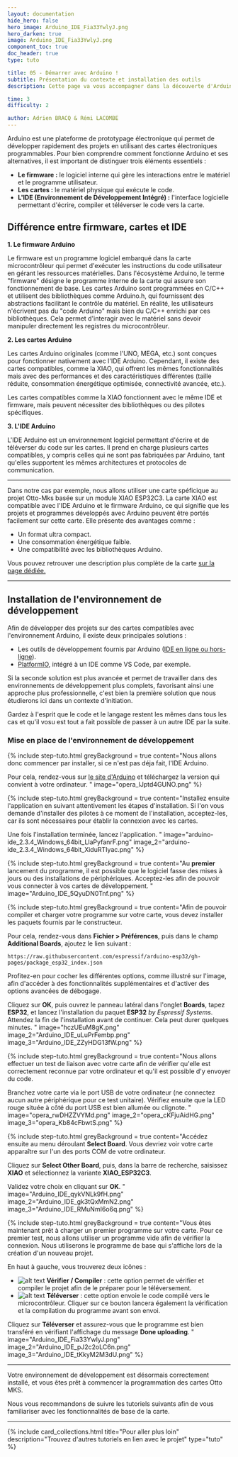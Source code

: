 ```yaml
---
layout: documentation
hide_hero: false
hero_image: Arduino_IDE_Fia33YwlyJ.png
hero_darken: true
image: Arduino_IDE_Fia33YwlyJ.png
component_toc: true
doc_header: true
type: tuto

title: 05 - Démarrer avec Arduino !
subtitle: Présentation du contexte et installation des outils
description: Cette page va vous accompagner dans la découverte d'Arduino et l'installation des différents outils.

time: 3
difficulty: 2

author: Adrien BRACQ & Rémi LACOMBE
---
```


Arduino est une plateforme de prototypage électronique qui permet de développer rapidement des projets en utilisant des cartes électroniques programmables. Pour bien comprendre comment fonctionne Arduino et ses alternatives, il est important de distinguer trois éléments essentiels :

- **Le firmware :** le logiciel interne qui gère les interactions entre le matériel et le programme utilisateur.
- **Les cartes :** le matériel physique qui exécute le code.
- **L'IDE (Environnement de Développement Intégré) :** l'interface logicielle permettant d'écrire, compiler et téléverser le code vers la carte.

## Différence entre firmware, cartes et IDE

**1. Le firmware Arduino**

  Le firmware est un programme logiciel embarqué dans la carte microcontrôleur qui permet d'exécuter les instructions du code utilisateur en gérant les ressources matérielles. Dans l'écosystème Arduino, le terme "firmware" désigne le programme interne de la carte qui assure son fonctionnement de base. Les cartes Arduino sont programmées en C/C++ et utilisent des bibliothèques comme Arduino.h, qui fournissent des abstractions facilitant le contrôle du matériel. En réalité, les utilisateurs n'écrivent pas du "code Arduino" mais bien du C/C++ enrichi par ces bibliothèques. Cela permet d'interagir avec le matériel sans devoir manipuler directement les registres du microcontrôleur.

**2. Les cartes Arduino**

  Les cartes Arduino originales (comme l'UNO, MEGA, etc.) sont conçues pour fonctionner nativement avec l'IDE Arduino. Cependant, il existe des cartes compatibles, comme la XIAO, qui offrent les mêmes fonctionnalités mais avec des performances et des caractéristiques différentes (taille réduite, consommation énergétique optimisée, connectivité avancée, etc.).

  Les cartes compatibles comme la XIAO fonctionnent avec le même IDE et firmware, mais peuvent nécessiter des bibliothèques ou des pilotes spécifiques.

**3. L'IDE Arduino**

  L'IDE Arduino est un environnement logiciel permettant d'écrire et de téléverser du code sur les cartes. Il prend en charge plusieurs cartes compatibles, y compris celles qui ne sont pas fabriquées par Arduino, tant qu'elles supportent les mêmes architectures et protocoles de communication.

---

Dans notre cas par exemple, nous allons utiliser une carte spéficique au projet Otto-Mks basée sur un module XIAO ESP32C3. La carte XIAO est compatible avec l'IDE Arduino et le firmware Arduino, ce qui signifie que les projets et programmes développés avec Arduino peuvent être portés facilement sur cette carte. Elle présente des avantages comme :

- Un format ultra compact.
- Une consommation énergétique faible.
- Une compatibilité avec les bibliothèques Arduino.

Vous pouvez retrouver une description plus complète de la carte [sur la page dédiée.](../../tutoriels/04-discover-otto-pcb)

---

## Installation de l'environnement de développement

Afin de développer des projets sur des cartes compatibles avec l'environnement Arduino, il existe deux principales solutions :

- Les outils de développement fournis par Arduino ([IDE en ligne ou hors-ligne](https://www.arduino.cc/en/software)).
- [PlatformIO](https://platformio.org), intégré à un IDE comme VS Code, par exemple.

Si la seconde solution est plus avancée et permet de travailler dans des environnements de développement plus complets, favorisant ainsi une approche plus professionnelle, c'est bien la première solution que nous étudierons ici dans un contexte d'initiation. 

Gardez à l'esprit que le code et le langage restent les mêmes dans tous les cas et qu'il vosu est tout a fait possible de passer à un autre IDE par la suite.

### Mise en place de l'environnement de développement

{% include step-tuto.html 
greyBackground = true
content="Nous allons donc commencer par installer, si ce n'est pas déja fait, l'IDE Arduino.

Pour cela, rendez-vous sur [le site d'Arduino](https://www.arduino.cc/en/software) et téléchargez la version qui convient à votre ordinateur.
" 
image="opera_lJptd4GUNO.png" %}

{% include step-tuto.html 
greyBackground = true
content="Installez ensuite l'application en suivant attentivement les étapes d'installation. Si l'on vous demande d'installer des pilotes à ce moment de l'installation, acceptez-les, car ils sont nécessaires pour établir la connexion avec les cartes.  

Une fois l'installation terminée, lancez l'application.
" 
image="arduino-ide_2.3.4_Windows_64bit_LlaPyfanrF.png" 
image_2="arduino-ide_2.3.4_Windows_64bit_XiduRTIyac.png" 
%}

{% include step-tuto.html 
greyBackground = true
content="Au **premier** lancement du programme, il est possible que le logiciel fasse des mises à jours ou des installations de périphériques. Acceptez-les afin de pouvoir vous connecter à vos cartes de développement. 
" 
image="Arduino_IDE_5QyuDN0Tnf.png" 
%}

{% include step-tuto.html 
greyBackground = true
content="Afin de pouvoir compiler et charger votre programme sur votre carte, vous devez installer les paquets fournis par le constructeur.  

Pour cela, rendez-vous dans **Fichier > Préférences**, puis dans le champ **Additional Boards**, ajoutez le lien suivant :  

```
https://raw.githubusercontent.com/espressif/arduino-esp32/gh-pages/package_esp32_index.json
```  

Profitez-en pour cocher les différentes options, comme illustré sur l'image, afin d'accéder à des fonctionnalités supplémentaires et d'activer des options avancées de débogage.  

Cliquez sur **OK**, puis ouvrez le panneau latéral dans l'onglet **Boards**, tapez **ESP32**, et lancez l'installation du paquet **ESP32** *by Espressif Systems*. Attendez la fin de l'installation avant de continuer. Cela peut durer quelques minutes.
" 
image="hczUEuM8gK.png" 
image_2="Arduino_IDE_uLuPrFembp.png" 
image_3="Arduino_IDE_ZZyHDG13fW.png" 
%}

{% include step-tuto.html 
greyBackground = true
content="Nous allons effectuer un test de liaison avec votre carte afin de vérifier qu'elle est correctement reconnue par votre ordinateur et qu'il est possible d'y envoyer du code.  

Branchez votre carte via le port USB de votre ordinateur (ne connectez aucun autre périphérique pour ce test unitaire). Vérifiez ensuite que la LED rouge située à côté du port USB est bien allumée ou clignote.
" 
image="opera_rwDHZZVYMd.png" 
image_2="opera_cKFjuAidHG.png" 
image_3="opera_Kb84cFbwtS.png" 
%}

{% include step-tuto.html 
greyBackground = true
content="Accédez ensuite au menu déroulant **Select Board**. Vous devriez voir votre carte apparaître sur l'un des ports COM de votre ordinateur.  

Cliquez sur **Select Other Board**, puis, dans la barre de recherche, saisissez **XIAO** et sélectionnez la variante **XIAO_ESP32C3**.  

Validez votre choix en cliquant sur **OK**.
" 
image="Arduino_IDE_qykVNLk9fH.png" 
image_2="Arduino_IDE_gk3tQxMmN2.png" 
image_3="Arduino_IDE_RMuNmI6o6q.png" 
%}

{% include step-tuto.html 
greyBackground = true
content="Vous êtes maintenant prêt à charger un premier programme sur votre carte. Pour ce premier test, nous allons utiliser un programme vide afin de vérifier la connexion. Nous utiliserons le programme de base qui s'affiche lors de la création d'un nouveau projet.  

En haut à gauche, vous trouverez deux icônes :  

- ![alt text](verify.png) **Vérifier / Compiler** : cette option permet de vérifier et compiler le projet afin de le préparer pour le téléversement.  
- ![alt text](upload.png) **Téléverser** : cette option envoie le code compilé vers le microcontrôleur. Cliquer sur ce bouton lancera également la vérification et la compilation du programme avant son envoi.  

Cliquez sur **Téléverser** et assurez-vous que le programme est bien transféré en vérifiant l'affichage du message **Done uploading**.
" 
image="Arduino_IDE_Fia33YwlyJ.png" 
image_2="Arduino_IDE_pJ2c2oLC6n.png" 
image_3="Arduino_IDE_tKkyM2M3dU.png" 
%}

---

Votre environnement de développement est désormais correctement installé, et vous êtes prêt à commencer la programmation des cartes Otto MKS.  

Nous vous recommandons de suivre les tutoriels suivants afin de vous familiariser avec les fonctionnalités de base de la carte. 

---

{%
  include card_collections.html
  title="Pour aller plus loin"
  description="Trouvez d'autres tutoriels en lien avec le projet"
  type="tuto"
%}